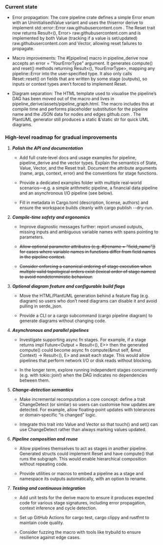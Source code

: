 ### Current state

  - Error propagation: The core pipeline crate defines a simple Error enum with an UninitialisedValue variant and uses the thiserror derive to implement std::error::Error
raw.githubusercontent.com
. The Reset trait now returns Result<(), Error>
raw.githubusercontent.com
 and is implemented by both Value<T> (tracking if a value is set/updated)
raw.githubusercontent.com
 and Vector<T>, allowing reset failures to propagate.

- Macro improvements: The #[pipeline] macro in pipeline_derive now accepts an error = "YourErrorType" argument. It generates compute() and reset() methods returning Result<(), YourErrorType>, mapping any pipeline::Error into the user‑specified type. It also only calls Reset::reset() on fields that are written by some stage (outputs), so inputs or context types aren’t forced to implement Reset.

- Diagram separation: The HTML template used to visualise the pipeline’s DAG has been moved out of the macro and lives in pipeline_derive/assets/pipeline_graph.html. The macro includes this at compile time and performs placeholder substitution for the pipeline name and the JSON data for nodes and edges
github.com
. The PlantUML generator still produces a static &'static str for quick UML diagrams.

### High‑level roadmap for gradual improvements

  1. _**Polish the API and documentation**_

     * Add full crate‑level docs and usage examples for pipeline, pipeline_derive and the vector types. Explain the semantics of State, Value, Vector, and the Reset trait. Document the attribute arguments (name, args, context, error) and the conventions for stage functions.

     * Provide a dedicated examples folder with multiple real‑world scenarios—e.g. a simple arithmetic pipeline, a financial data pipeline and an asynchronous I/O pipeline (see below).

     * Fill in metadata in Cargo.toml (description, license, authors) and ensure the workspace builds cleanly with cargo publish --dry-run.

  2. _**Compile‑time safety and ergonomics**_

     * Improve diagnostic messages further: report unused outputs, missing inputs and ambiguous variable names with spans pointing to parameters.

     * ~~Allow optional parameter attributes (e.g. #[rename = "field_name"]) for cases where variable names in functions differ from field names in the pipeline context.~~

     * ~~Consider enforcing a canonical ordering of stage execution when multiple valid topological orders exist (lexical order of stage names) to avoid nondeterministic behaviour.~~

  3. _**Optional diagram feature and configurable build flags**_

     * Move the HTML/PlantUML generation behind a feature flag (e.g. diagram) so users who don’t need diagrams can disable it and avoid pulling in serde_json.

     * Provide a CLI or a cargo subcommand (cargo pipeline diagram) to generate diagrams without changing code.

  4. _**Asynchronous and parallel pipelines**_

     * Investigate supporting async fn stages. For example, if a stage returns impl Future<Output = Result<(), E>> then the generated compute() could become async fn compute(&mut self, &mut Context) -> Result<(), E> and await each stage. This would allow pipelines that perform network I/O or disk reads without blocking.

     * In the longer term, explore running independent stages concurrently (e.g. with tokio::join!) when the DAG indicates no dependencies between them.

  5. _**Change‑detection semantics**_

     * Make incremental recomputation a core concept: define a trait ChangeDetect (or similar) so users can customise how updates are detected. For example, allow floating‑point updates with tolerances or domain‑specific “is changed” logic.

     * Integrate this trait into Value and Vector so that touch() and set() can use ChangeDetect rather than always marking values updated.

  6. _**Pipeline composition and reuse**_

     * Allow pipelines themselves to act as stages in another pipeline. Generated structs could implement Reset and have compute() that runs the subgraph. This would enable hierarchical composition without repeating code.

     * Provide utilities or macros to embed a pipeline as a stage and namespace its outputs automatically, with an option to rename.

  7. _**Testing and continuous integration**_

     * Add unit tests for the derive macro to ensure it produces expected code for various stage signatures, including error propagation, context inference and cycle detection.

     * Set up GitHub Actions for cargo test, cargo clippy and rustfmt to maintain code quality.

     * Consider fuzzing the macro with tools like trybuild to ensure resilience against edge cases.